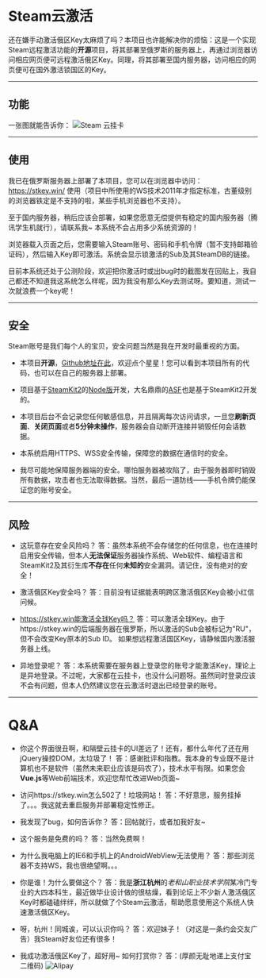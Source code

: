 # Steam云激活

还在嫌手动激活俄区Key太麻烦了吗？本项目也许能解决你的烦恼：这是一个实现Steam远程激活功能的**开源**项目，将其部署至俄罗斯的服务器上，再通过浏览器访问相应网页便可远程激活俄区Key。同理，将其部署至国内服务器，访问相应的网页便可在国外激活锁国区的Key。

----------

## 功能

一张图就能告诉你：
![Steam 云挂卡](http://i.imgur.com/MJnbFCE.png)

----------

## 使用

我已在俄罗斯服务器上部署了本项目，您可以在浏览器中访问：https://stkey.win/ 使用（项目中所使用的WS技术2011年才指定标准，古董级别的浏览器铁定是不支持的啦，某些手机浏览器也不支持）。

至于国内服务器，稍后应该会部署，如果您愿意无偿提供有稳定的国内服务器（腾讯学生机就行），请联系我~ 本系统不会占用多少系统资源的！

浏览器载入页面之后，您需要输入Steam账号、密码和手机令牌（暂不支持邮箱验证码），然后输入Key即可激活。系统会显示锁激活的Sub及其SteamDB的链接。

目前本系统还处于公测阶段，欢迎把你激活时或出bug时的截图发在回贴上，我自己都还不知道我这系统怎么样呢，因为我没有那么Key去测试呀。要知道，测试一次就浪费一个key呢！

----------


## 安全

Steam账号是我们每个人的宝贝，安全问题当然是我在开发时最重视的方面。

* 本项目**开源**，[Github地址在此](https://github.com/zyfworks/steam-key)，欢迎点个星星！您可以看到本项目所有的代码，也可以在自己的服务器上部署。

* 项目基于[SteamKit2](https://github.com/SteamRE/SteamKit)的[Node版](https://github.com/seishun/node-steam)开发，大名鼎鼎的[ASF](https://github.com/JustArchi/ArchiSteamFarm)也是基于SteamKit2开发的。

* 本项目后台不会记录您任何敏感信息，并且隔离每次访问请求，一旦您**刷新页面**、**关闭页面**或者**5分钟未操作**，服务器会自动断开连接并销毁任何会话数据。

* 本系统启用HTTPS、WSS安全传输，保障您的数据在通信时的安全。

* 我尽可能地保障服务器端的安全。哪怕服务器被攻陷了，由于服务器即时销毁所有数据，攻击者也无法取得数据。当然，最后一道防线——手机令牌仍能保证您的账号安全。

----------

## 风险

* 这玩意存在安全风险吗？ 
答：虽然本系统不会存储您的任何信息，也在连接时启用安全传输，但本人**无法保证**服务器操作系统、Web软件、编程语言和SteamKit2及其衍生库**不存在**任何**未知的**安全漏洞。请记住，没有绝对的安全！

* 激活俄区Key安全吗？
答：目前没有证据能表明跨区激活俄区Key会被小红信问候。

* https://stkey.win能激活全球Key吗？
答：可以激活全球Key。由于https://stkey.win的后端服务器在俄罗斯，所以激活的Sub会被标记为"RU"，但不会改变Key原本的Sub ID。
如果想远程激活国区Key，请静候国内激活服务器上线。

* 异地登录呢？
答：本系统需要在服务器上登录您的账号才能激活Key，理论上是异地登录。不过呢，大家都在云挂卡，也没什么问题呀。虽然同时登录应该不会有问题，但本人仍然建议您在云激活时退出已经登录的账号。

----------

# Q&A

* 你这个界面很丑啊，和隔壁云挂卡的UI差远了！还有，都什么年代了还在用jQuery操控DOM，太垃圾了！
答：感谢批评和指教。我本身的专业既不是计算机也不是软件（虽然未来职业应该是码农了），技术水平有限。如果您会**Vue.js**等Web前端技术，欢迎您帮忙改进Web页面~

* 访问https://stkey.win怎么502了！垃圾网站！
答：不好意思，服务挂掉了。。。我这就去重启服务并部署稳定性修正。

* 我发现了bug，如何告诉你？
答：回帖就行，或者加我好友~

* 这个服务是免费的吗？
答：当然免费啊！

* 为什么我电脑上的IE6和手机上的AndroidWebView无法使用？
答：那些浏览器不支持WS，我也很绝望啊。。。

* 你是谁！为什么要做这个？
答：我是**浙江杭州**的*老和山职业技术学院*某冷门专业的大四本科生，最近做毕业设计做的很枯燥，看到论坛上不少新人激活俄区Key时都磕磕绊绊，所以就做了个Steam云激活，帮助愿意使用这个系统人快速激活俄区Key。

* 呀，杭州！同城诶，可以认识你吗？
答：欢迎妹子！（对这是一条约会交友广告）我Steam好友位还有很多！

* 我成功激活俄区Key了，超好用~  如何打赏你？
答：(厚颜无耻地递上支付宝二维码)
![Alipay](http://i.imgur.com/4uHwG5p.jpg)